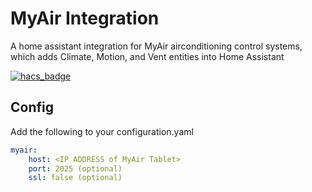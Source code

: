 # MyAir Integration

A home assistant integration for MyAir airconditioning control systems, which adds Climate, Motion, and Vent entities into Home Assistant

[![hacs_badge](https://img.shields.io/badge/HACS-Default-orange.svg?style=for-the-badge)](https://github.com/custom-components/hacs)

## Config

Add the following to your configuration.yaml
```yaml
myair:
    host: <IP ADDRESS of MyAir Tablet>
    port: 2025 (optional)
    ssl: false (optional)
```